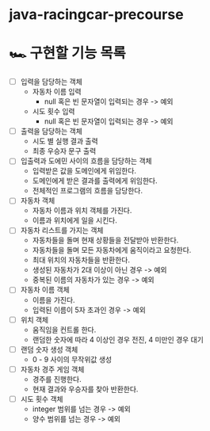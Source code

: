 # java-racingcar-precourse

# 🏎️ 구현할 기능 목록

- [ ] 입력을 담당하는 객체
    - 자동차 이름 입력
        - null 혹은 빈 문자열이 입력되는 경우 -> 예외
    - 시도 횟수 입력
        - null 혹은 빈 문자열이 입력되는 경우 -> 예외
- [ ] 출력을 담당하는 객체
    - 시도 별 실행 결과 출력
    - 최종 우승자 문구 출력
- [ ] 입출력과 도에민 사이의 흐름을 담당하는 객체
    - 입력받은 값을 도메인에게 위임한다.
    - 도메인에게 받은 결과를 출력에게 위임한다.
    - 전체적인 프로그램의 흐름을 담당한다.
- [ ] 자동차 객체
    - 자동차 이름과 위치 객체를 가진다.
    - 이름과 위치에게 일을 시킨다.
- [ ] 자동차 리스트를 가지는 객체
    - 자동차들을 돌며 현재 상황들을 전달받아 반환한다.
    - 자동차들을 돌며 모든 자동차에게 움직이라고 요청한다.
    - 최대 위치의 자동차들을 반환한다.
    - 생성된 자동차가 2대 이상이 아닌 경우 -> 예외
    - 중복된 이름의 자동차가 있는 경우 -> 예외
- [ ] 자동차 이름 객체
    - 이름을 가진다.
    - 입력된 이름이 5자 초과인 경우 -> 예외
- [ ] 위치 객체
    - 움직임을 컨트롤 한다.
    - 랜덤한 숫자에 따라 4 이상인 경우 전진, 4 미만인 경우 대기
- [ ] 랜덤 숫자 생성 객체
    - 0 - 9 사이의 무작위값 생성
- [ ] 자동차 경주 게임 객체
    - 경주를 진행한다.
    - 현재 결과와 우승자를 찾아 반환한다.
- [ ] 시도 횟수 객체
    - integer 범위를 넘는 경우 -> 예외
    - 양수 범위를 넘는 경우 -> 예외
